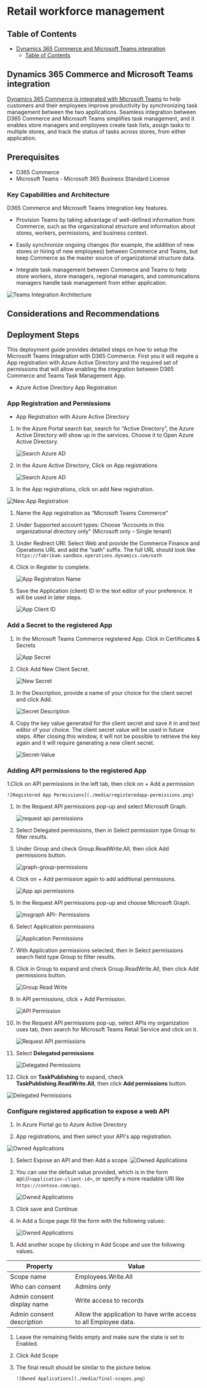 # Retail workforce management

## Table of Contents

- [Dynamics 365 Commerce and Microsoft Teams integration](#dynamics-365-commerce-and-microsoft-teams-integration)
  - [Table of Contents](#table-of-contents)

## Dynamics 365 Commerce and Microsoft Teams integration

[Dynamics 365 Commerce is integrated with Microsoft Teams](https://docs.microsoft.com/dynamics365/teams-integration/teams-integration) to help customers and their employees improve productivity by synchronizing task management between the two applications. Seamless integration between D365 Commerce and Microsoft Teams simplifies task management, and it enables store managers and employees create task lists, assign tasks to multiple stores, and track the status of tasks across stores, from either application.

## Prerequisites

- D365 Commerce
- Microsoft Teams - Microsoft 365 Business Standard License

### Key Capabilities and Architecture

D365 Commerce and Microsoft Teams Integration key features.

- Provision Teams by taking advantage of well-defined information from Commerce, such as the organizational structure and information about stores, workers, permissions, and business context.

- Easily synchronize ongoing changes (for example, the addition of new stores or hiring of new employees) between Commerce and Teams, but keep Commerce as the master source of organizational structure data.

- Integrate task management between Commerce and Teams to help store workers, store managers, regional managers, and communications managers handle task management from either application.

![Teams Integration Architecture](./media/TeamsIntegration-Architecture.png)

## Considerations and Recommendations

## Deployment Steps

This deployment guide provides detailed steps on how to setup the Microsoft Teams Integration with D365 Commerce. First you it will require a App registration with Azure Active Directory and the required set of permissions that will allow enabling the integration between D365 Commerce and Teams Task Management App.

- Azure Active Directory App Registration

### App Registration and Permissions

- App Registration with Azure Active Directory

1. In the Azure Portal search bar, search for “Active Directory”, the Azure Active Directory will show up in the services. Choose it to Open Azure Active Directory.

    ![Search Azure AD](./media/search-azure-ad.png)

1. In the Azure Active Directory, Click on App registrations

    ![Search Azure AD](./media/azure-ad-registration.png)

1. In the App registrations, click on add New registration.

![New App Registration](./media/new-registration.png)

1. Name the App registration as “Microsoft Teams Commerce”

1. Under Supported account types: Choose “Accounts in this organizational directory only” (Microsoft only – Single tenant)

1. Under Redirect URI: Select Web and provide the Commerce Finance and Operations URL and add the “oath” suffix.  The full URL should look like `https://fabrikam.sandbox.operations.dynamics.com/oath`

1. Click in Register to complete.

    ![App Registration Name](./media/app-registration-name.png)

1. Save the Application (client) ID in the text editor of your preference. It will be used in later steps.

    ![App Client ID](./media/app-client-id.png)

### Add a Secret to the registered App

1. In the Microsoft Teams Commerce registered App. Click in Certificates & Secrets

    ![App Secret](./media/app-secret.png)

1. Click Add New Client Secret.

    ![New Secret](./media/new-secret.png)

1. In the Description, provide a name of your choice for the client secret and click Add.

    ![Secret Description](./media/secret-description.png)

1. Copy the key value generated for the client secret and save it in and text editor of your choice. The client secret value will be used in future steps. After closing this window, it will not be possible to retrieve the key again and it will require generating a new client secret.

    ![Secret-Value](./media/)

### Adding API permissions to the registered App

1.Click on API permissions in the left tab, then click on + Add a permission

    ![Registered App Permissions](./media/registeredapp-permissions.png)

1. In the Request API permissions pop-up and select Microsoft Graph.

    ![request api permissions](./media/request-api-permissions.png)

1. Select Delegated permissions, then in Select permission type Group to filter results.

1. Under Group and check Group.ReadWrite.All, then click Add permissions button.  

    ![graph-group-permissions](./media/graph-group-permissions.png)

1. Click on + Add permission again to add additional permissions.

    ![App api permissions](./media/app-api-permissions.png)

1. In the Request API permissions pop-up and choose Microsoft Graph.

    ![msgraph API- Permissions](./media/msgraph-api-permissions.png)

1. Select Application permissions

    ![Application Permissions](./media/application-permissions.png)

1. With Application permissions selected, then in Select permissions search field type Group to filter results.

1. Click in Group to expand and check Group.ReadWrite.All, then click Add permissions button.  

    ![Group Read Write](./media/group_read_write.png)

1. In API permissions, click + Add Permission.

    ![API Permission](./media/api-permissions.png)

1. In the Request API permissions pop-up, select APIs my organization uses tab, then search for Microsoft Teams Retail Service and click on it.

    ![Request API permissions](./media/request-api-permissions.png)

1. Select **Delegated permissions**

     ![Delegated Permissions](./media/delegated-permissions.png)

1. Click on **TaskPublishing** to expand, check **TaskPublishing.ReadWrite.All**, then click **Add permissions** button.

  ![Delegated Permissions](./media/selectdelegatedpermissions.png)

### Configure registered application to expose a web API

1. In Azure Portal go to Azure Active Directory

1. App registrations, and then select your API's app registration.

  ![Owned Applications](./media/owned-applications.png)

1. Select Expose an API and then Add a scope.
     ![Owned Applications](./media/expose-api.png)

1. You can use the default value provided, which is in the form api://`<application-client-id>`, or specify a more readable URI like `https://contoso.com/api`.

    ![Owned Applications](./media/add-scope.png)

1. Click save and Continue
1. In Add a Scope page fill the form with the following values:

    ![Owned Applications](./media/add-scope-values.png)

1. Add another scope by clicking in Add Scope and use the following values.

| Property            | Value |
| ----------------- | ----------- |
| Scope name        | Employees.Write.All |
| Who can consent   | Admins only       |
| Admin consent display name   | Write access to records|
| Admin consent description   | Allow the application to have write access to all Employee data.      |

1. Leave the remaining fields empty and make sure the state is set to Enabled.
1. Click Add Scope

1. The final result should be similar to the picture below.

       ![Owned Applications](./media/final-scopes.png)
